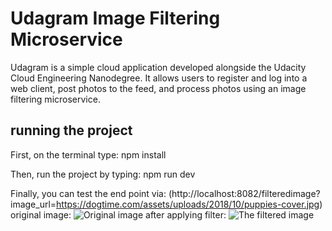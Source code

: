 # Udagram Image Filtering Microservice

Udagram is a simple cloud application developed alongside the Udacity Cloud Engineering Nanodegree. It allows users to register and log into a web client, post photos to the feed, and process photos using an image filtering microservice.

## running the project
First, on the terminal type:
npm install

Then, run the project by typing:
npm run dev

Finally, you can test the end point via: (http://localhost:8082/filteredimage?image_url=https://dogtime.com/assets/uploads/2018/10/puppies-cover.jpg)
original image:
![Original image](https://dogtime.com/assets/uploads/2018/10/puppies-cover.jpg)
after applying filter:
![The filtered image]()
